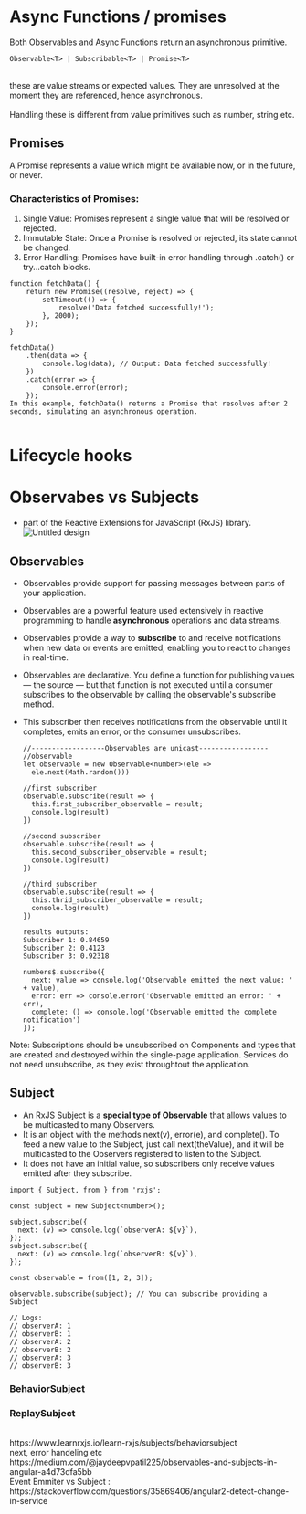 # Async Functions / promises
Both Observables and Async Functions return an asynchronous primitive. 
```
Observable<T> | Subscribable<T> | Promise<T>
```
<br>
these are value streams or expected values. They are unresolved at the moment they are referenced, hence asynchronous. <br> <br> Handling these is different from value primitives such as number, string etc.

## Promises
A Promise represents a value which might be available now, or in the future, or never.
### Characteristics of Promises:
1. Single Value: Promises represent a single value that will be resolved or rejected.
2. Immutable State: Once a Promise is resolved or rejected, its state cannot be changed.
3. Error Handling: Promises have built-in error handling through .catch() or try...catch blocks.

```
function fetchData() {
    return new Promise((resolve, reject) => {
        setTimeout(() => {
            resolve('Data fetched successfully!');
        }, 2000);
    });
}

fetchData()
    .then(data => {
        console.log(data); // Output: Data fetched successfully!
    })
    .catch(error => {
        console.error(error);
    });
In this example, fetchData() returns a Promise that resolves after 2 seconds, simulating an asynchronous operation.


```
# Lifecycle hooks

# Observabes vs Subjects
- part of the Reactive Extensions for JavaScript (RxJS) library.
![Untitled design](https://github.com/user-attachments/assets/064a9e83-0fd2-4938-8cc7-f83e489e6adc)
## Observables
  - Observables provide support for passing messages between parts of your application.
  - Observables are a powerful feature used extensively in reactive programming to handle **asynchronous** operations and data streams.
  - Observables provide a way to **subscribe** to and receive notifications when new data or events are emitted, enabling you to react to changes in real-time.
  
  - Observables are declarative. You define a function for publishing values — the source — but that function is not executed until a consumer subscribes to the observable by calling the observable's subscribe method.
  - This subscriber then receives notifications from the observable until it completes, emits an error, or the consumer unsubscribes.

    ```
    //------------------Observables are unicast-----------------
    //observable
    let observable = new Observable<number>(ele =>
      ele.next(Math.random()))

    //first subscriber
    observable.subscribe(result => {
      this.first_subscriber_observable = result;
      console.log(result)
    })

    //second subscriber
    observable.subscribe(result => {
      this.second_subscriber_observable = result;
      console.log(result)
    })

    //third subscriber
    observable.subscribe(result => {
      this.thrid_subscriber_observable = result;
      console.log(result)
    })

    results outputs:
    Subscriber 1: 0.84659
    Subscriber 2: 0.4123
    Subscriber 3: 0.92318
    ```

    ```
    numbers$.subscribe({
      next: value => console.log('Observable emitted the next value: ' + value),
      error: err => console.error('Observable emitted an error: ' + err),
      complete: () => console.log('Observable emitted the complete notification')
    });
    ```
Note: Subscriptions should be unsubscribed on Components and types that are created and destroyed within the single-page application. Services do not need unsubscribe, as they exist throughtout the application.

## Subject
 - An RxJS Subject is a **special type of Observable** that allows values to be multicasted to many Observers. 
 - It is an object with the methods next(v), error(e), and complete(). To feed a new value to the Subject, just call next(theValue), and it will be multicasted to the Observers registered to listen to the Subject.
 - It does not have an initial value, so subscribers only receive values emitted after they subscribe.
```
import { Subject, from } from 'rxjs';
 
const subject = new Subject<number>();
 
subject.subscribe({
  next: (v) => console.log(`observerA: ${v}`),
});
subject.subscribe({
  next: (v) => console.log(`observerB: ${v}`),
});
 
const observable = from([1, 2, 3]);
 
observable.subscribe(subject); // You can subscribe providing a Subject
 
// Logs:
// observerA: 1
// observerB: 1
// observerA: 2
// observerB: 2
// observerA: 3
// observerB: 3
```
### BehaviorSubject
### ReplaySubject
 <br>
https://www.learnrxjs.io/learn-rxjs/subjects/behaviorsubject <br>
next, error handeling etc <br>
https://medium.com/@jaydeepvpatil225/observables-and-subjects-in-angular-a4d73dfa5bb <br>
Event Emmiter vs Subject : https://stackoverflow.com/questions/35869406/angular2-detect-change-in-service <br>

